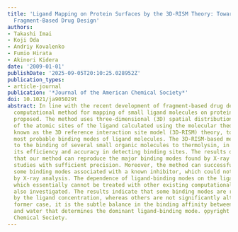 ```yaml
---
title: 'Ligand Mapping on Protein Surfaces by the 3D-RISM Theory: Toward Computational
  Fragment-Based Drug Design'
authors:
- Takashi Imai
- Koji Oda
- Andriy Kovalenko
- Fumio Hirata
- Akinori Kidera
date: '2009-01-01'
publishDate: '2025-09-05T20:10:25.028952Z'
publication_types:
- article-journal
publication: '*Journal of the American Chemical Society*'
doi: 10.1021/ja905029t
abstract: In line with the recent development of fragment-based drug design, a new
  computational method for mapping of small ligand molecules on protein surfaces is
  proposed. The method uses three-dimensional (3D) spatial distribution functions
  of the atomic sites of the ligand calculated using the molecular theory of solvation,
  known as the 3D reference interaction site model (3D-RISM) theory, to identify the
  most probable binding modes of ligand molecules. The 3D-RISM-based method is applied
  to the binding of several small organic molecules to thermolysin, in order to show
  its efficiency and accuracy in detecting binding sites. The results demonstrate
  that our method can reproduce the major binding modes found by X-ray crystallographic
  studies with sufficient precision. Moreover, the method can successfully identify
  some binding modes associated with a known inhibitor, which could not be detected
  by X-ray analysis. The dependence of ligand-binding modes on the ligand concentration,
  which essentially cannot be treated with other existing computational methods, is
  also investigated. The results indicate that some binding modes are readily affected
  by the ligand concentration, whereas others are not significantly altered. In the
  former case, it is the subtle balance in the binding affinity between the ligand
  and water that determines the dominant ligand-binding mode. o̧pyright 2009 American
  Chemical Society.
---
```

